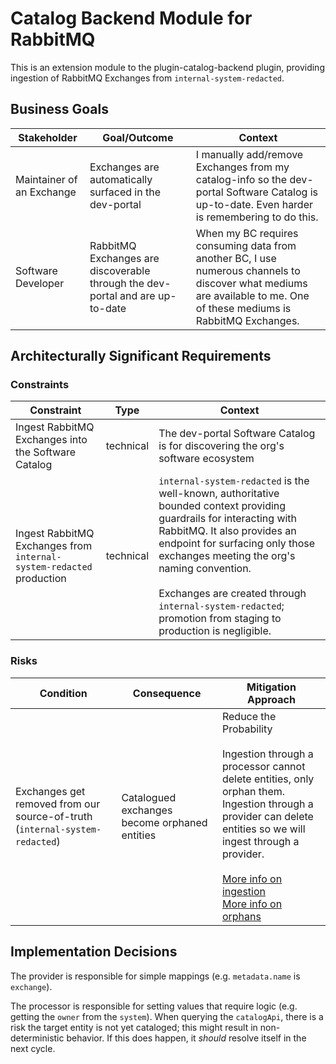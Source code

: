 # Catalog Backend Module for RabbitMQ

This is an extension module to the plugin-catalog-backend plugin,
providing ingestion of RabbitMQ Exchanges from `internal-system-redacted`.

## Business Goals

| Stakeholder               | Goal/Outcome                                                                  | Context                                                                                                                                                               |
| ------------------------- | ----------------------------------------------------------------------------- | --------------------------------------------------------------------------------------------------------------------------------------------------------------------- |
| Maintainer of an Exchange | Exchanges are automatically surfaced in the dev-portal                        | I manually add/remove Exchanges from my catalog-info so the dev-portal Software Catalog is up-to-date. Even harder is remembering to do this.                         |
| Software Developer        | RabbitMQ Exchanges are discoverable through the dev-portal and are up-to-date | When my BC requires consuming data from another BC, I use numerous channels to discover what mediums are available to me. One of these mediums is RabbitMQ Exchanges. |

## Architecturally Significant Requirements

### Constraints

| Constraint                                                           | Type      | Context                                                                                                                                                                                                                                                                                                                                                     |
| -------------------------------------------------------------------- | --------- | ----------------------------------------------------------------------------------------------------------------------------------------------------------------------------------------------------------------------------------------------------------------------------------------------------------------------------------------------------------- |
| Ingest RabbitMQ Exchanges into the Software Catalog                  | technical | The dev-portal Software Catalog is for discovering the org's software ecosystem                                                                                                                                                                                                                                                                             |
| Ingest RabbitMQ Exchanges from `internal-system-redacted` production | technical | `internal-system-redacted` is the well-known, authoritative bounded context providing guardrails for interacting with RabbitMQ. It also provides an endpoint for surfacing only those exchanges meeting the org's naming convention.</br></br>Exchanges are created through `internal-system-redacted`; promotion from staging to production is negligible. |

### Risks

| Condition                                                                   | Consequence                                   | Mitigation Approach                                                                                                                                                                                                                                                                                                                                                                                                          |
| --------------------------------------------------------------------------- | --------------------------------------------- | ---------------------------------------------------------------------------------------------------------------------------------------------------------------------------------------------------------------------------------------------------------------------------------------------------------------------------------------------------------------------------------------------------------------------------- |
| Exchanges get removed from our source-of-truth (`internal-system-redacted`) | Catalogued exchanges become orphaned entities | Reduce the Probability</br></br>Ingestion through a processor cannot delete entities, only orphan them.<br />Ingestion through a provider can delete entities so we will ingest through a provider.</br></br>[More info on ingestion](https://backstage.io/docs/features/software-catalog/external-integrations)</br>[More info on orphans](https://backstage.io/docs/features/software-catalog/life-of-an-entity#orphaning) |

## Implementation Decisions

The provider is responsible for simple mappings (e.g. `metadata.name` is `exchange`).

The processor is responsible for setting values that require logic (e.g. getting the `owner` from the `system`).
When querying the `catalogApi`, there is a risk the target entity is not yet cataloged;
this might result in non-deterministic behavior.
If this does happen, it _should_ resolve itself in the next cycle.
